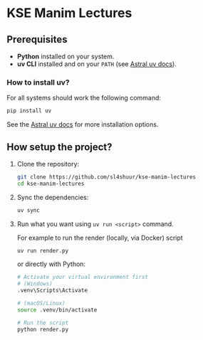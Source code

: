# KSE Manim Lectures

## Prerequisites

- **Python** installed on your system.
- **uv CLI** installed and on your `PATH` (see [Astral uv docs](https://docs.astral.sh/uv/)).

### How to install uv?

For all systems should work the following command:

```bash
pip install uv
```

See the [Astral uv docs](https://docs.astral.sh/uv/) for more installation options.

## How setup the project?

1. Clone the repository:

   ```bash
   git clone https://github.com/sl4shuur/kse-manim-lectures
   cd kse-manim-lectures
   ```

2. Sync the dependencies:

   ```bash
   uv sync
   ```

3. Run what you want using `uv run <script>` command.

   For example to run the render (locally, via Docker) script

   ```bash
   uv run render.py
   ```

   or directly with Python:

   ```bash
   # Activate your virtual environment first
   # (Windows)
   .venv\Scripts\Activate

   # (macOS/Linux)
   source .venv/bin/activate

   # Run the script
   python render.py
   ```
